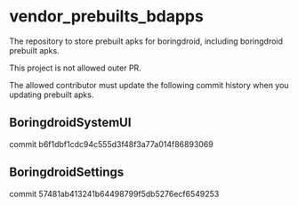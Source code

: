 # vendor_prebuilts_bdapps

The repository to store prebuilt apks for boringdroid, including boringdroid prebuilt apks.

This project is not allowed outer PR.

The allowed contributor must update the following commit history when you updating prebuilt apks.

## BoringdroidSystemUI

commit b6f1dbf1cdc94c555d3f48f3a77a014f86893069

## BoringdroidSettings

commit 57481ab413241b64498799f5db5276ecf6549253
